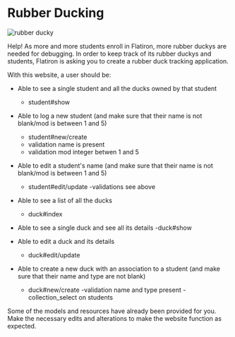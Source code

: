 # Rubber Ducking

![rubber ducky](https://mrcolley.files.wordpress.com/2014/07/rubber-ducky-2.jpg)

Help! As more and more students enroll in Flatiron, more rubber duckys are
needed for debugging. In order to keep track of its rubber duckys and students,
Flatiron is asking you to create a rubber duck tracking application.

<!-- - Every rubber `duck` should be created with a `name` and a `description`
- when a duck is created, it needs to be created with a student. After all, a duck should never be without an owner! 
  <!-- - name:string
  - description:string -->
  <!-- -student_id:integer -->

<!-- - andevery `student` should be created with a `name` and a `mod`. And since Flatiron
is all about love, 
  - name:string
  - mod:integer -->
  
<!-- - Consider how you would handle this in the seed file. (Hint: Consider using the `sample` method)
Make sure you handle your migrations appropriately! -->

With this website, a user should be:

<!-- * Able to see a list of all the students
  - student#index -->

* Able to see a single student and all the ducks owned by that student
  - student#show

* Able to log a new student (and make sure that their name is not blank/mod is
  between 1 and 5)
    - student#new/create
    - validation name is present
    - validation mod integer betwen 1 and 5

* Able to edit a student's name (and make sure that their name is not blank/mod
  is between 1 and 5)
    - student#edit/update
    -validations see above

* Able to see a list of all the ducks
  - duck#index

* Able to see a single duck and see all its details
  -duck#show

* Able to edit a duck and its details
  - duck#edit/update

* Able to create a new duck with an association to a student (and make sure that
  their name and type are not blank)
  - duck#new/create
  -validation name and type present
  -collection_select on students

Some of the models and resources have already been provided for you. Make the
necessary edits and alterations to make the website function as expected.

<!-- Associations-
Duck belongs to student
a student has many ducks -->